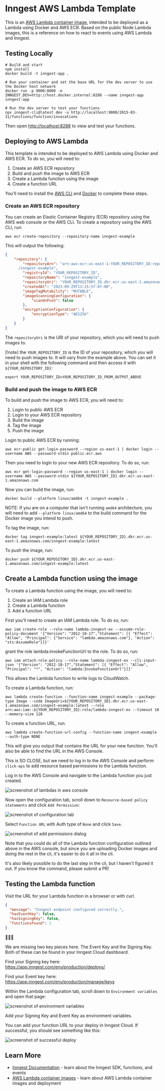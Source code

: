# Inngest AWS Lambda Template

This is an [AWS Lambda container image](https://docs.aws.amazon.com/lambda/latest/dg/gettingstarted-images.html), intended to be deployed as a Lambda using Docker and AWS ECR. Based on the public Node Lambda images, this is a reference on how to react to events using AWS Lambda and Inngest.

## Testing Locally

```shell
# Build and start
npm install
docker build -t inngest-app .

# Run your container and set the base URL for the dev server to use the Docker host network
docker run -p 9000:8080 -e INNGEST_DEV=http://host.docker.internal:8288 --name inngest-app inngest-app

# Run the dev server to test your functions
npx inngest-cli@latest dev -u http://localhost:9000/2015-03-31/functions/function/invocations
```

Then open [http://localhost:8288](http://localhost:8288) to view and test your functions.

## Deploying to AWS Lambda

This template is intended to be deployed to AWS Lambda using Docker and AWS ECR. To do so, you will need to:

1. Create an AWS ECR repository
2. Build and push the image to AWS ECR
3. Create a Lambda function using the image
4. Create a function URL

You'll need to install the [AWS CLI](https://docs.aws.amazon.com/cli/latest/userguide/getting-started-install.html) and [Docker](https://docs.docker.com/engine/install/) to complete these steps.

### Create an AWS ECR repository

You can create an Elastic Container Registry (ECR) repository using the AWS
web console or the AWS CLI. To create a repository using the AWS CLI, run:

```shell
aws ecr create-repository --repository-name inngest-example
```

This will output the following:

```json
{
    "repository": {
        "repositoryArn": "arn:aws:ecr:us-east-1:YOUR_REPOSITORY_ID:repository
      /inngest-example",
        "registryId": "YOUR_REPOSITORY_ID",
        "repositoryName": "inngest-example",
        "repositoryUri": "YOUR_REPOSITORY_ID.dkr.ecr.us-east-1.amazonaws.com/inngest-example",
        "createdAt": "2023-09-29T13:15:57-07:00",
        "imageTagMutability": "MUTABLE",
        "imageScanningConfiguration": {
            "scanOnPush": false
        },
        "encryptionConfiguration": {
            "encryptionType": "AES256"
        }
    }
}
```

The `repositoryUri` is the URI of your repository, which you will need to push images to.

[!note] the `YOUR_REPOSITORY_ID` is the ID of your repository, which you
will need to push images to. It will vary from the example above. You can
set it in your shell with the following command and then access it with `${YOUR_REPOSITORY_ID}`:

```shell
export YOUR_REPOSITORY_ID=YOUR_REPOSITORY_ID_FROM_OUTPUT_ABOVE
```

### Build and push the image to AWS ECR

To build and push the image to AWS ECR, you will need to:

1. Login to public AWS ECR
2. Login to your AWS ECR repository
3. Build the image
4. Tag the image
5. Push the image

Login to public AWS ECR by running:

```shell
aws ecr-public get-login-password --region us-east-1 | docker login --username AWS --password-stdin public.ecr.aws
```

Then you need to login to your new AWS ECR repository. To do so, run:

```shell
aws ecr get-login-password --region us-east-1 | docker login --username AWS --password-stdin ${YOUR_REPOSITORY_ID}.dkr.ecr.us-east-1.amazonaws.com
```

Now you can build the image, run:

```shell
docker build --platform linux/amd64 -t inngest-example .
```

NOTE: If you are on a computer that isn't running `amd64` architecture, you
will need to add `--platform linux/amd64` to the build command for the
Docker image you intend to push.

To tag the image, run:

```shell
docker tag inngest-example:latest ${YOUR_REPOSITORY_ID}.dkr.ecr.us-east-1.amazonaws.com/inngest-example:latest
```

To push the image, run:

```shell
docker push ${YOUR_REPOSITORY_ID}.dkr.ecr.us-east-1.amazonaws.com/inngest-example:latest
```

## Create a Lambda function using the image

To create a Lambda function using the image, you will need to:

1. Create an IAM Lambda role
2. Create a Lambda function
3. Add a function URL

First you'll need to create an IAM Lambda role. To do so, run:

```shell
aws iam create-role --role-name lambda-inngest-ex --assume-role-policy-document '{"Version": "2012-10-17","Statement": [{ "Effect": "Allow", "Principal": {"Service": "lambda.amazonaws.com"}, "Action": "sts:AssumeRole"}]}'
```

grant the role lambda:invokeFunctionUrl to the role. To do so, run:

```shell
aws iam attach-role-policy --role-name lambda-inngest-ex --cli-input-json '{"Version": "2012-10-17","Statement": [{ "Effect": "Allow", "Principal": "*", "Action": "lambda:InvokeFunctionUrl"}]}'
```

This allows the Lambda function to write logs to CloudWatch.

To create a Lambda function, run:

```shell
aws lambda create-function --function-name inngest-example --package-type Image --code ImageUri=${YOUR_REPOSITORY_ID}.dkr.ecr.us-east-1.amazonaws.com/inngest-example:latest --role arn:aws:iam::${YOUR_REPOSITORY_ID}:role/lambda-inngest-ex --timeout 10 --memory-size 128
```

To create a function URL, run:

```shell
aws lambda create-function-url-config --function-name inngest-example --auth-type NONE
```

This will give you output that contains the URL for your new function.
You'll also be able to find the URL in the AWS Console.

This is SO CLOSE, but we need to log in to the AWS Console and perform
`click-ops` to add resource based permissions to the Lambda function.

Log in to the AWS Console and navigate to the Lambda function you just created.

![screenshot of lambdas in aws console](./images/aws-console-lambdas.png)

Now open the configuration tab, scroll down to `Resource-based policy
statements` and click `Add Permission`:

![screenshot of configuration tab](./images/aws-console-lambda-add-permissions.png)

Select `Function URL` with Auth type of `None` and click `Save`.

![screenshot of add permissions dialog](./images/aws-console-add-permissions-dialog.png)

Note that you could do all of the Lambda function configuration outlined
above in the AWS console, but since you are uploading Docker images and
doing the rest in the cli, it's easier to do it all in the cli.

It's also likely possible to do the last step in the cli, but I haven't
figured it out. If you know the command, please submit a PR!

## Testing the Lambda function

Visit the URL for your Lambda function in a browser or with curl.

```json
{
  "message": "Inngest endpoint configured correctly.",
  "hasEventKey": false,
  "hasSigningKey": false,
  "functionsFound": 1
}
```

🎉🎉🎉

We are missing two key pieces here. The Event Key and the Signing Key. Both
of these can be found in your Inngest Cloud dashboard.

Find your Signing key here: https://app.inngest.com/env/production/deploys/

Find your Event key here: https://app.inngest.com/env/production/manage/keys

Within the Lambda configuration tab, scroll down to `Environment variables`
and open that page:

![screenshot of environment variables](./images/aws-console-environment.png)

Add your Signing Key and Event Key as environment variables.

You can add your function URL to your deploy in Inngest Cloud. If successful,
you should see something like this:

![screenshot of successful deploy](./images/inngest-cloud-deploy.png)

## Learn More

- [Inngest Documentation](https://www.inngest.com/docs) - learn about the Inngest SDK, functions, and events
- [AWS Lambda container images](https://docs.aws.amazon.com/lambda/latest/dg/images-create.html) - learn about AWS Lambda container images and deployment
